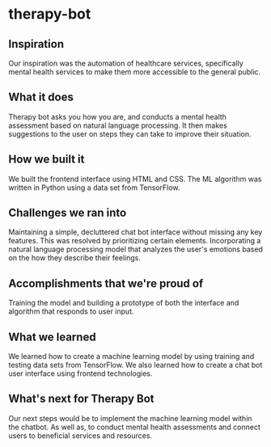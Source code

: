 # therapy-bot

## Inspiration
Our inspiration was the automation of healthcare services, specifically mental health services to make them more accessible to the general public.
## What it does
Therapy bot asks you how you are, and conducts a mental health assessment based on natural language processing. It then makes suggestions to the user on steps they can take to improve their situation.
## How we built it
We built the frontend interface using HTML and CSS. The ML algorithm was written in Python using a data set from TensorFlow.
## Challenges we ran into
Maintaining a simple, decluttered chat bot interface without missing any key features. This was resolved by prioritizing certain elements. Incorporating a natural language processing model that analyzes the user's emotions based on the how they describe their feelings.
## Accomplishments that we're proud of
Training the model and building a prototype of both the interface and algorithm that responds to user input.
## What we learned
We learned how to create a machine learning model by using training and testing data sets from TensorFlow. We also learned how to create a chat bot user interface using frontend technologies.
## What's next for Therapy Bot
Our next steps would be to implement the machine learning model within the chatbot. As well as, to conduct mental health assessments and connect users to beneficial services and resources.
